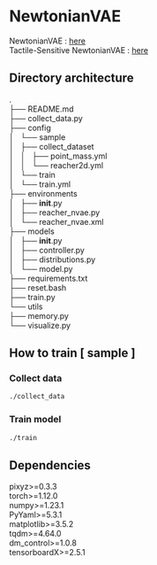 # NewtonianVAE
NewtonianVAE : [here](https://arxiv.org/abs/2006.01959)  
Tactile-Sensitive NewtonianVAE : [here](https://arxiv.org/abs/2203.05955)

## Directory architecture
.  
├── README.md  
├── collect_data.py  
├── config  
│   └── sample  
│       ├── collect_dataset  
│       │   ├── point_mass.yml  
│       │   └── reacher2d.yml  
│       └── train  
│           └── train.yml  
├── environments  
│   ├── __init__.py  
│   ├── reacher_nvae.py  
│   └── reacher_nvae.xml  
├── models  
│   ├── __init__.py  
│   ├── controller.py  
│   ├── distributions.py  
│   └── model.py  
├── requirements.txt  
├── reset.bash  
├── train.py  
└── utils  
    ├── memory.py  
    └── visualize.py  

## How to train [ sample ]

### Collect data
```bash
./collect_data
```

### Train model
```bash
./train
```

## Dependencies
pixyz>=0.3.3  
torch>=1.12.0  
numpy>=1.23.1  
PyYaml>=5.3.1  
matplotlib>=3.5.2  
tqdm>=4.64.0  
dm_control>=1.0.8  
tensorboardX>=2.5.1  
